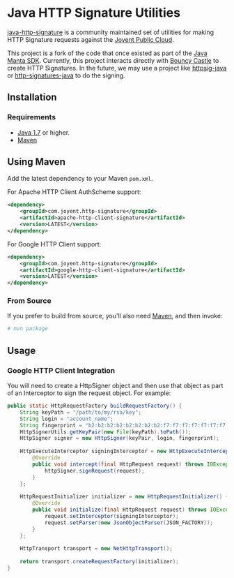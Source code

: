 # Java HTTP Signature Utilities

[java-http-signature](https://github.com/joyent/java-http-signature) is a 
community maintained set of utilities for making HTTP Signature requests against
the [Joyent Public Cloud](http://www.joyent.com).

This project is a fork of the code that once existed as part of the 
[Java Manta SDK](http://joyent.github.com/java-manta). Currently, this project
interacts directly with [Bouncy Castle](https://www.bouncycastle.org/) to create 
HTTP Signatures. In the future, we may use a project like 
[httpsig-java](https://github.com/adamcin/httpsig-java)
or [http-signatures-java](https://github.com/tomitribe/http-signatures-java) to
do the signing.

## Installation

### Requirements
* [Java 1.7](http://www.oracle.com/technetwork/java/javase/downloads/index.html) or higher.
* [Maven](https://maven.apache.org/)

## Using Maven
Add the latest dependency to your Maven `pom.xml`.

For Apache HTTP Client AuthScheme support: 
```xml
<dependency>
    <groupId>com.joyent.http-signature</groupId>
    <artifactId>apache-http-client-signature</artifactId>
    <version>LATEST</version>
</dependency>
```

For Google HTTP Client support:
```xml
<dependency>
    <groupId>com.joyent.http-signature</groupId>
    <artifactId>google-http-client-signature</artifactId>
    <version>LATEST</version>
</dependency>
```

### From Source
If you prefer to build from source, you'll also need
[Maven](https://maven.apache.org/), and then invoke:

``` bash
# mvn package
```

## Usage

### Google HTTP Client Integration

You will need to create a HttpSigner object and then use that object as part
of an Interceptor to sign the request object. For example:

```java
public static HttpRequestFactory buildRequestFactory() {
    String keyPath = "/path/to/my/rsa/key";
    String login = "account_name";
    String fingerprint = "b2:b2:b2:b2:b2:b2:b2:b2:f7:f7:f7:f7:f7:f7:f7:f7";
    HttpSignerUtils.getKeyPair(new File(keyPath).toPath()); 
    HttpSigner signer = new HttpSigner(keyPair, login, fingerprint);
    
    HttpExecuteInterceptor signingInterceptor = new HttpExecuteInterceptor() {
        @Override
        public void intercept(final HttpRequest request) throws IOException {
            httpSigner.signRequest(request);
        }
    };
    
    HttpRequestInitializer initializer = new HttpRequestInitializer() {
        @Override
        public void initialize(final HttpRequest request) throws IOException {
            request.setInterceptor(signingInterceptor);
            request.setParser(new JsonObjectParser(JSON_FACTORY));
        }
    };
    
    HttpTransport transport = new NetHttpTransport();
    
    return transport.createRequestFactory(initializer);
}
```
